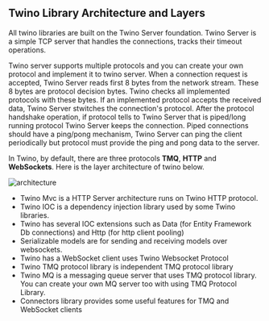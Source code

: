 ## Twino Library Architecture and Layers

All twino libraries are built on the Twino Server foundation.
Twino Server is a simple TCP server that handles the connections, tracks their timeout operations.

Twino server supports multiple protocols and you can create your own protocol and implement it to twino server.
When a connection request is accepted, Twino Server reads first 8 bytes from the network stream.
These 8 bytes are protocol decision bytes.
Twino checks all implemented protocols with these bytes.
If an implemented protocol accepts the received data, Twino Server stwitches the connection's protocol.
After the protocol handshake operation, if protocol tells to Twino Server that is piped/long running protocol Twino Server keeps the connection.
Piped connections should have a ping/pong mechanism, Twino Server can ping the client periodically but protocol must provide the ping and pong data to the server.

In Twino, by default, there are three protocols **TMQ**, **HTTP** and **WebSockets**.
Here is the layer architecture of twino below.

![architecture](https://github.com/mhelvacikoylu/twino/blob/v2/docs/diagrams/architecture.png)

* Twino Mvc is a HTTP Server architecture runs on Twino HTTP protocol.
* Twino IOC is a dependency injection library used by some Twino libraries.
* Twino has several IOC extensions such as Data (for Entity Framework Db connections) and Http (for http client pooling)
* Serializable models are for sending and receiving models over websockets.
* Twino has a WebSocket client uses Twino Websocket Protocol
* Twino TMQ protocol library is independent TMQ protocol library
* Twino MQ is a messaging queue server that uses TMQ protocol library. You can create your own MQ server too with using TMQ Protocol Library.
* Connectors library provides some useful features for TMQ and WebSocket clients
